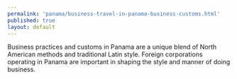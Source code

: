 ```yaml
--- 
permalink: 'panama/business-travel-in-panama-business-customs.html' 
published: true 
layout: default
---
```

Business practices and customs in Panama are a unique blend of North American methods and traditional Latin style. Foreign corporations operating in Panama are important in shaping the style and manner of doing business.
